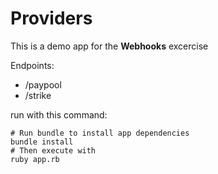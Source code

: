 # Providers

This is a demo app for the **Webhooks** excercise

Endpoints:

- /paypool
- /strike

run with this command:

```shell
# Run bundle to install app dependencies
bundle install
# Then execute with
ruby app.rb
```